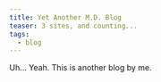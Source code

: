```yaml
---
title: Yet Another M.D. Blog
teaser: 3 sites, and counting...
tags:
  - blog
---
```

Uh... Yeah. This is another blog by me.
